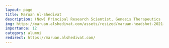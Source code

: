```yaml
---
layout: page
title: Maruan Al-Shedivat
description: (Now) Principal Research Scientist, Genesis Therapeutics
img: https://maruan.alshedivat.com/assets/resized/maruan-headshot-2021-1400x1755.webp
importance: 12
category: alumni
redirect: https://maruan.alshedivat.com/
---
```

